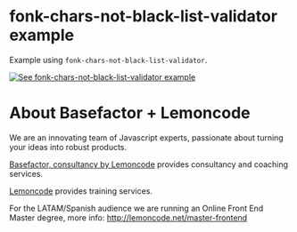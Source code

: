 # fonk-chars-not-black-list-validator example

Example using `fonk-chars-not-black-list-validator`.

[![See fonk-chars-not-black-list-validator example](https://codesandbox.io/static/img/play-codesandbox.svg)](https://codesandbox.io/s/github/lemoncode/fonk-chars-not-black-list-validator/tree/master/examples/ts)

# About Basefactor + Lemoncode

We are an innovating team of Javascript experts, passionate about turning your ideas into robust products.

[Basefactor, consultancy by Lemoncode](http://www.basefactor.com) provides consultancy and coaching services.

[Lemoncode](http://lemoncode.net/services/en/#en-home) provides training services.

For the LATAM/Spanish audience we are running an Online Front End Master degree, more info: http://lemoncode.net/master-frontend
